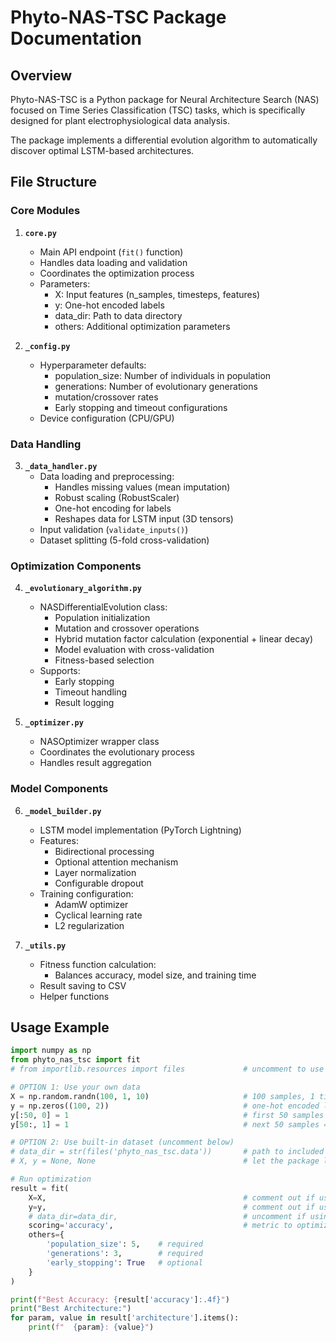 # Phyto-NAS-TSC Package Documentation

## Overview

Phyto-NAS-TSC is a Python package for Neural Architecture Search (NAS) focused on Time Series Classification (TSC) tasks, which is specifically designed for plant electrophysiological data analysis.

The package implements a differential evolution algorithm to automatically discover optimal LSTM-based architectures.

## File Structure

### Core Modules

1. **`core.py`**
   - Main API endpoint (`fit()` function)
   - Handles data loading and validation
   - Coordinates the optimization process
   - Parameters:
     - X: Input features (n_samples, timesteps, features)
     - y: One-hot encoded labels
     - data_dir: Path to data directory
     - others: Additional optimization parameters

2. **`_config.py`**
   - Hyperparameter defaults:
     - population_size: Number of individuals in population
     - generations: Number of evolutionary generations
     - mutation/crossover rates
     - Early stopping and timeout configurations
   - Device configuration (CPU/GPU)

### Data Handling

3. **`_data_handler.py`**
   - Data loading and preprocessing:
     - Handles missing values (mean imputation)
     - Robust scaling (RobustScaler)
     - One-hot encoding for labels
     - Reshapes data for LSTM input (3D tensors)
   - Input validation (`validate_inputs()`)
   - Dataset splitting (5-fold cross-validation)

### Optimization Components

4. **`_evolutionary_algorithm.py`**
   - NASDifferentialEvolution class:
     - Population initialization
     - Mutation and crossover operations
     - Hybrid mutation factor calculation (exponential + linear decay)
     - Model evaluation with cross-validation
     - Fitness-based selection
   - Supports:
     - Early stopping
     - Timeout handling
     - Result logging

5. **`_optimizer.py`**
   - NASOptimizer wrapper class
   - Coordinates the evolutionary process
   - Handles result aggregation

### Model Components

6. **`_model_builder.py`**
   - LSTM model implementation (PyTorch Lightning)
   - Features:
     - Bidirectional processing
     - Optional attention mechanism
     - Layer normalization
     - Configurable dropout
   - Training configuration:
     - AdamW optimizer
     - Cyclical learning rate
     - L2 regularization

7. **`_utils.py`**
   - Fitness function calculation:
     - Balances accuracy, model size, and training time
   - Result saving to CSV
   - Helper functions

## Usage Example

```python
import numpy as np
from phyto_nas_tsc import fit
# from importlib.resources import files             # uncomment to use built-in data

# OPTION 1: Use your own data
X = np.random.randn(100, 1, 10)                     # 100 samples, 1 timestep, 10 features
y = np.zeros((100, 2))                              # one-hot encoded labels
y[:50, 0] = 1                                       # first 50 samples = class 0
y[50:, 1] = 1                                       # next 50 samples = class 1

# OPTION 2: Use built-in dataset (uncomment below)
# data_dir = str(files('phyto_nas_tsc.data'))       # path to included data
# X, y = None, None                                 # let the package load data automatically

# Run optimization
result = fit(
    X=X,                                            # comment out if using built-in data
    y=y,                                            # comment out if using built-in data
    # data_dir=data_dir,                            # uncomment if using built-in data
    scoring='accuracy',                             # metric to optimize 
    others={
        'population_size': 5,    # required
        'generations': 3,        # required
        'early_stopping': True   # optional
    }
)

print(f"Best Accuracy: {result['accuracy']:.4f}")
print("Best Architecture:")
for param, value in result['architecture'].items():
    print(f"  {param}: {value}")
```